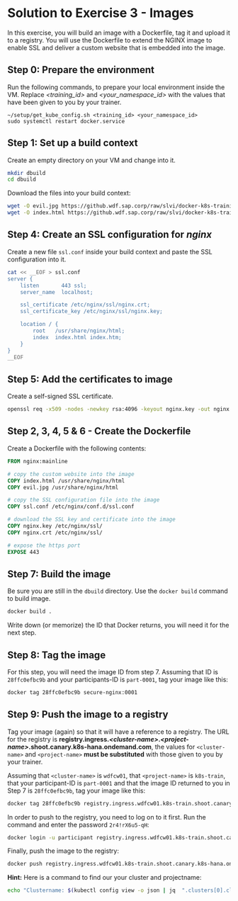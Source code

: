 # Solution to Exercise 3 - Images

In this exercise, you will build an image with a Dockerfile, tag it and upload it to a registry. You will use the Dockerfile to extend the NGINX image to enable SSL and deliver a custom website that is embedded into the image.

## Step 0: Prepare the environment

Run the following commands, to prepare your local environment inside the VM. Replace _<training_id>_ and _<your_namespace_id>_ with the values that have been given to you by your trainer.

```
~/setup/get_kube_config.sh <training_id> <your_namespace_id>
sudo systemctl restart docker.service
```

## Step 1: Set up a build context

Create an empty directory on your VM and change into it.

```bash
mkdir dbuild
cd dbuild
```

Download the files into your build context:

```bash
wget -O evil.jpg https://github.wdf.sap.corp/raw/slvi/docker-k8s-training/master/docker/res/evil.jpg
wget -O index.html https://github.wdf.sap.corp/raw/slvi/docker-k8s-training/master/docker/res/evil.html
```

## Step 4: Create an SSL configuration for _nginx_

Create a new file `ssl.conf` inside your build context and paste the SSL configuration into it.

```bash
cat << __EOF > ssl.conf
server {
    listen       443 ssl;
    server_name  localhost;

    ssl_certificate /etc/nginx/ssl/nginx.crt;
    ssl_certificate_key /etc/nginx/ssl/nginx.key;

    location / {
        root   /usr/share/nginx/html;
        index  index.html index.htm;
    }
}
__EOF
```

## Step 5: Add the certificates to image

Create a self-signed SSL certificate.

```bash
openssl req -x509 -nodes -newkey rsa:4096 -keyout nginx.key -out nginx.crt -days 365 -subj "/CN=$(hostname)"
```

## Step 2, 3, 4, 5 & 6 - Create the Dockerfile

Create a Dockerfile with the following contents:

```Dockerfile
FROM nginx:mainline

# copy the custom website into the image
COPY index.html /usr/share/nginx/html
COPY evil.jpg /usr/share/nginx/html

# copy the SSL configuration file into the image
COPY ssl.conf /etc/nginx/conf.d/ssl.conf

# download the SSL key and certificate into the image
COPY nginx.key /etc/nginx/ssl/
COPY nginx.crt /etc/nginx/ssl/

# expose the https port
EXPOSE 443
```

## Step 7: Build the image

Be sure you are still in the `dbuild` directory. Use the `docker build` command to build image.

```bash
docker build .
```

Write down (or memorize) the ID that Docker returns, you will need it for the next step.

## Step 8: Tag the image

For this step, you will need the image ID from step 7. Assuming that ID is `28ffc0efbc9b` and your participants-ID is `part-0001`, tag your image like this:

```bash
docker tag 28ffc0efbc9b secure-nginx:0001
```

## Step 9: Push the image to a registry

Tag your image (again) so that it will have a reference to a registry. The URL for the registry is  **registry.ingress.*\<cluster-name\>*.*\<project-name\>*.shoot.canary.k8s-hana.ondemand.com**, the values for `<cluster-name>` and `<project-name>` **must be substituted** with those given to you by your trainer.

Assuming that `<cluster-name>` is `wdfcw01`, that `<project-name>` is `k8s-train`, that your participant-ID is `part-0001` and that the image ID returned to you in Step 7 is `28ffc0efbc9b`, tag your image like this:

```bash
docker tag 28ffc0efbc9b registry.ingress.wdfcw01.k8s-train.shoot.canary.k8s-hana.ondemand.com/secure-nginx:part-0001
```

In order to push to the registry, you need to log on to it first. Run the command and enter the password `2r4!rX6u5-qH`:

```bash
docker login -u participant registry.ingress.wdfcw01.k8s-train.shoot.canary.k8s-hana.ondemand.com
```

Finally, push the image to the registry:

```bash
docker push registry.ingress.wdfcw01.k8s-train.shoot.canary.k8s-hana.ondemand.com/secure-nginx:part-0001
```

**Hint:** Here is a command to find our your cluster and projectname:
```bash
echo "Clustername: $(kubectl config view -o json | jq  ".clusters[0].cluster.server" | cut -d. -f2)"; echo "Projectname: $(kubectl config view -o json | jq  ".clusters[0].cluster.server" | cut -d. -f3)"
```
